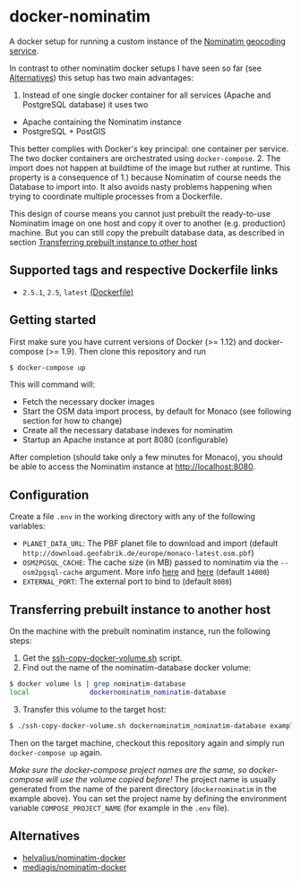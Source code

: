 # docker-nominatim

A docker setup for running a custom instance of the [Nominatim geocoding service](http://wiki.openstreetmap.org/wiki/Nominatim).

In contrast to other nominatim docker setups I have seen so far (see [Alternatives](#alternatives)) this setup has two main advantages:
1. Instead of one single docker container for all services (Apache and PostgreSQL database) it uses two
  * Apache containing the Nominatim instance
  * PostgreSQL + PostGIS

  This better complies with Docker's key principal: one container per service. The two docker containers are orchestrated using `docker-compose`.
2. The import does not happen at buildtime of the image but ruther at runtime. This property is a consequence of 1.) because Nominatim of course needs the Database to import into. It also avoids nasty problems happening when trying to coordinate multiple processes from a Dockerfile.

This design of course means you cannot just prebuilt the ready-to-use Nominatim image on one host and copy it over to another (e.g. production) machine. But you can still copy the prebuilt database data, as described in section [Transferring prebuilt instance to other host](#transferring-prebuilt-instance-to-another-host)

## Supported tags and respective Dockerfile links

* `2.5.1`, `2.5`, `latest` [(Dockerfile)](https://github.com/bringnow/docker-nominatim/blob/master/nominatim/Dockerfile)

## Getting started

First make sure you have current versions of Docker (>= 1.12) and docker-compose (>= 1.9). Then clone this repository and run
```bash
$ docker-compose up
```

This will command will:
* Fetch the necessary docker images
* Start the OSM data import process, by default for Monaco (see following section for how to change)
* Create all the necessary database indexes for nominatim
* Startup an Apache instance at port 8080 (configurable)

After completion (should take only a few minutes for Monaco), you should be able to access the Nominatim instance at [http://localhost:8080](http://localhost:8080).

## Configuration

Create a file `.env` in the working directory with any of the following variables:

* `PLANET_DATA_URL`: The PBF planet file to download and import (default `http://download.geofabrik.de/europe/monaco-latest.osm.pbf`)
* `OSM2PGSQL_CACHE`: The cache size (in MB) passed to nominatim via the `--osm2pgsql-cache` argument. More info [here](http://wiki.openstreetmap.org/wiki/Nominatim/Installation) and [here](http://www.volkerschatz.com/net/osm/osm2pgsql-usage.html) (default `14000`)
* `EXTERNAL_PORT`: The external port to bind to (default `8080`)

## Transferring prebuilt instance to another host

On the machine with the prebuilt nominatim instance, run the following steps:
1. Get the [ssh-copy-docker-volume.sh](https://github.com/bringnow/ssh-copy-docker-volume) script.
2. Find out the name of the nominatim-database docker volume:
  ```bash
  $ docker volume ls | grep nominatim-database
  local               dockernominatim_nominatim-database
  ```
3. Transfer this volume to the target host:
  ```bash
  $ ./ssh-copy-docker-volume.sh dockernominatim_nominatim-database example.com
  ```

Then on the target machine, checkout this repository again and simply run `docker-compose up` again.

*Make sure the docker-compose project names are the same, so docker-compose will use the volume copied before!* The project name is usually generated from the name of the parent directory (`dockernominatim` in the example above). You can set the project name by defining the environment variable `COMPOSE_PROJECT_NAME` (for example in the `.env` file).

## Alternatives

* [helvalius/nominatim-docker](https://github.com/helvalius/nominatim-docker)
* [mediagis/nominatim-docker](https://github.com/mediagis/nominatim-docker)
